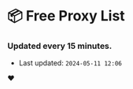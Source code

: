 # :package: Free Proxy List
### Updated every 15 minutes.

- Last updated: `2024-05-11 12:06`

:heart:
